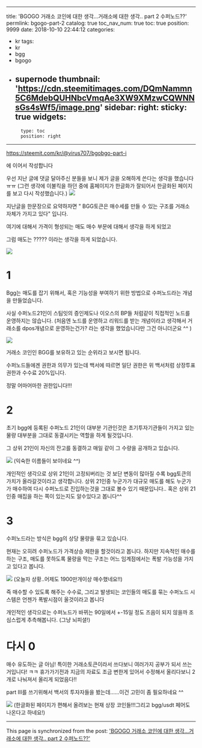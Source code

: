 
---
title: 'BGOGO 거래소 코인에 대한 생각...거래소에 대한 생각.. part 2 수퍼노드??'
permlink: bgogo-part-2
catalog: true
toc_nav_num: true
toc: true
position: 9999
date: 2018-10-10 22:44:12
categories:
- kr
tags:
- kr
- bgg
- bgogo
- supernode
thumbnail: 'https://cdn.steemitimages.com/DQmNammn5C6MdebQUHNbcVmqAe3XW9XMzwCQWNNsGs4sWf5/image.png'
sidebar:
    right:
        sticky: true
widgets:
    -
        type: toc
        position: right
---


https://steemit.com/kr/@virus707/bgobgo-part-i

에 이어서 작성합니다

우선 지난 글에 댓글 달아주신 분들을 보니 제가 글을 오해하게 쓴다는 생각을 했습니다 ㅠㅠ
(그런 생각에 이불킥을 하던 중에 홈페이지가 한글화가 잘되어서 한글화된 페이지를 보고 다시 작성했습니다.)
![](https://cdn.steemitimages.com/DQmNammn5C6MdebQUHNbcVmqAe3XW9XMzwCQWNNsGs4sWf5/image.png)

지난글을 한문장으로 요약하자면 " BGG토큰은 매수세를 만들 수 있는 구조를 거래소 자체가 가지고 있다" 입니다.
 

여기에 대해서  가격이 형성되는 매도 매수 부문에 대해서 생각을 하게 되었고 

그럼 매도는 ????? 이라는 생각을 하게 되었습니다.

![](https://cdn.steemitimages.com/DQmaHRdMK3qXSeWGSHi6eDa2VVJiYASzBGgXhfvLeFwrE72/image.png)

# 1

Bgg는 매도를 잡기 위해서, 혹은 기능성을 부여하기 위한 방법으로 수퍼노드라는 개념을 만들었습니다.

사실 수퍼노드21인이 스팀잇의 증인제도나 이오스의 BP들 처럼같이 직접적인 노드를 운영하지는 않습니다. 
(처음엔 노드를 운영하고 리워드를 받는 개념이라고 생각해서 거래소를 dpos개념으로 운영하는건가? 라는 생각을 했었습니다만 그건 아니더군요 ^^ )

![](https://cdn.steemitimages.com/DQmS9ofbBF3MvdbSQ5xNgcqd7AypgCS3RzSa88aigm1HjwA/image.png)

거래소 코인인 BGG를 보유하고 있는 순위라고 보시면 됩니다.  

수퍼노드들에겐 권한과 의무가 있는데 백서에 따르면 일단 권한은 위 백서처럼 상장투표 권한과 수수료 20%입니다.

정말 어마어마한 권한입니다!!!

# 2

초기 bgg에 등록된 수퍼노드 21인이 대부분 기관인것은 초기투자기관들이 가지고 있는 물량 대부분을 그대로  동결시키는 역할을 하게 될것입니다. 

그 상위 21인이 자신의 잔고를 동결하고 매일 같이 그 수량을 공개하고 있습니다.

![](https://cdn.steemitimages.com/DQmSHe2Hv8B9FcyKP7zGjD55wA1Eni1NBoexjq4oytyw1DS/image.png)
(익숙한 이름들이 보이네요 ^^)

개인적인 생각으로 상위 21인이 고정되버리는 것 보단 변동이 많아질 수록 bgg토큰의 가치가 올라갈것이라고 생각합니다. 상위 21인중 누군가가 대규모 매도를 해도 누군가가 매수하여 다시 수퍼노드로 진입하는것을 그대로 볼수 있기 때문입니다.. 혹은 상위 21인중 매집을 하는 쪽이 있는지도 알수있다고 봅니다^^

# 3

수퍼노드라는 방식은 bgg의 상당 물량을 묶고 있습니다. 

현재는 오히려 수퍼노드가 가격상승 제한을 할것이라고 봅니다. 하지만 지속적인 매수를 하는 구조, 매도를 못하도록 물량을 막는 구조는 어느 임계점에서는 폭발 가능성을 가지고 있다고 봅니다.

![](https://cdn.steemitimages.com/DQmYsr5KpHsshr2AqheyFixevrWfcbLvsTD7o4rHiM1jhJ3/image.png)
(오늘자 상황..어제도 1900만개이상 매수했네요!!)

즉 매수할 수 있도록 해주는 수수료, 그리고 발생되는 코인들의 매도를 묶는 수퍼노드 시스템은 언젠가 폭발시점이 올것이라고 봅니다

개인적인 생각으로는 수퍼노드가 바뀌는 90일에서 +-15일 정도 즈음이 되지 않을까 조심스럽게 추측해봅니다.
(그냥 뇌피셜!)

# 다시 0

매수 유도하는 글 아님! 특이한 거래소토큰이라서 쓰다보니 여러가지 공부가 되서 쓰는 거입니다! ㅋㅋ
휴가가기전과 지금의 자료도 조금 변한게 있어서 수정해서 올리다보니 2개로 나눠져서 올리게 되었음다!!

part III를 쓰기위해서 백서의 투자자들을 봤는데......이건 고민이 좀 필요하네요 ^^

![](https://cdn.steemitimages.com/DQmWiqUWGsKnaR2uyWfUJX1cJGqbn7cQMqb611ghdZTMZtW/image.png)
(한글화된 페이지가 편해서 올려보는 현재 상장 코인들!!!그리고 bgg/usdt 페어도 나온다고 하네요!)

- - -

This page is synchronized from the post: ['BGOGO 거래소 코인에 대한 생각...거래소에 대한 생각.. part 2 수퍼노드??'](https://steemit.com/@virus707/bgogo-part-2)
